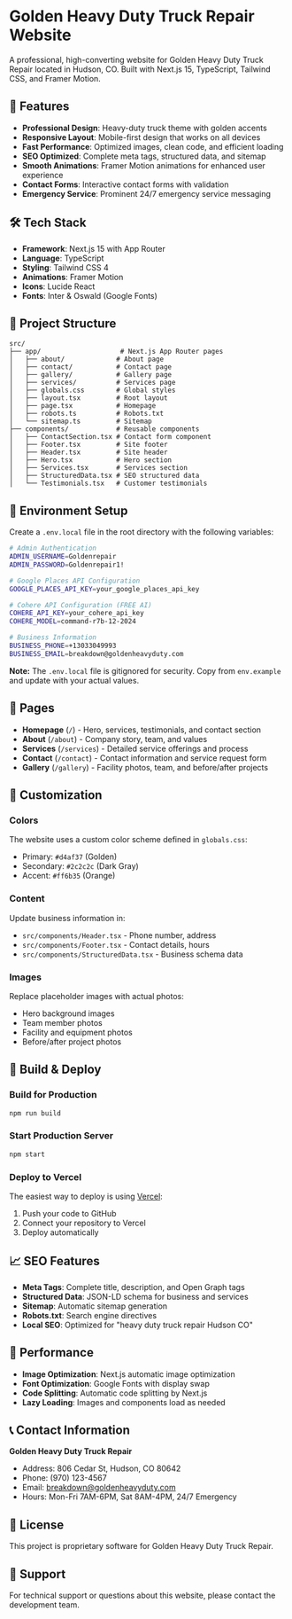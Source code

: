 # Golden Heavy Duty Truck Repair Website

A professional, high-converting website for Golden Heavy Duty Truck Repair located in Hudson, CO. Built with Next.js 15, TypeScript, Tailwind CSS, and Framer Motion.

## 🚛 Features

- **Professional Design**: Heavy-duty truck theme with golden accents
- **Responsive Layout**: Mobile-first design that works on all devices
- **Fast Performance**: Optimized images, clean code, and efficient loading
- **SEO Optimized**: Complete meta tags, structured data, and sitemap
- **Smooth Animations**: Framer Motion animations for enhanced user experience
- **Contact Forms**: Interactive contact forms with validation
- **Emergency Service**: Prominent 24/7 emergency service messaging

## 🛠 Tech Stack

- **Framework**: Next.js 15 with App Router
- **Language**: TypeScript
- **Styling**: Tailwind CSS 4
- **Animations**: Framer Motion
- **Icons**: Lucide React
- **Fonts**: Inter & Oswald (Google Fonts)

## 📁 Project Structure

```
src/
├── app/                    # Next.js App Router pages
│   ├── about/             # About page
│   ├── contact/           # Contact page
│   ├── gallery/           # Gallery page
│   ├── services/          # Services page
│   ├── globals.css        # Global styles
│   ├── layout.tsx         # Root layout
│   ├── page.tsx           # Homepage
│   ├── robots.ts          # Robots.txt
│   └── sitemap.ts         # Sitemap
├── components/            # Reusable components
│   ├── ContactSection.tsx # Contact form component
│   ├── Footer.tsx         # Site footer
│   ├── Header.tsx         # Site header
│   ├── Hero.tsx           # Hero section
│   ├── Services.tsx       # Services section
│   ├── StructuredData.tsx # SEO structured data
│   └── Testimonials.tsx   # Customer testimonials
```

## 🔧 Environment Setup

Create a `.env.local` file in the root directory with the following variables:

```bash
# Admin Authentication
ADMIN_USERNAME=Goldenrepair
ADMIN_PASSWORD=Goldenrepair1!

# Google Places API Configuration
GOOGLE_PLACES_API_KEY=your_google_places_api_key

# Cohere API Configuration (FREE AI)
COHERE_API_KEY=your_cohere_api_key
COHERE_MODEL=command-r7b-12-2024

# Business Information
BUSINESS_PHONE=+13033049993
BUSINESS_EMAIL=breakdown@goldenheavyduty.com
```

**Note:** The `.env.local` file is gitignored for security. Copy from `env.example` and update with your actual values.

## 📱 Pages

- **Homepage** (`/`) - Hero, services, testimonials, and contact section
- **About** (`/about`) - Company story, team, and values
- **Services** (`/services`) - Detailed service offerings and process
- **Contact** (`/contact`) - Contact information and service request form
- **Gallery** (`/gallery`) - Facility photos, team, and before/after projects

## 🎨 Customization

### Colors
The website uses a custom color scheme defined in `globals.css`:
- Primary: `#d4af37` (Golden)
- Secondary: `#2c2c2c` (Dark Gray)
- Accent: `#ff6b35` (Orange)

### Content
Update business information in:
- `src/components/Header.tsx` - Phone number, address
- `src/components/Footer.tsx` - Contact details, hours
- `src/components/StructuredData.tsx` - Business schema data

### Images
Replace placeholder images with actual photos:
- Hero background images
- Team member photos
- Facility and equipment photos
- Before/after project photos

## 🔧 Build & Deploy

### Build for Production
```bash
npm run build
```

### Start Production Server
```bash
npm start
```

### Deploy to Vercel
The easiest way to deploy is using [Vercel](https://vercel.com):

1. Push your code to GitHub
2. Connect your repository to Vercel
3. Deploy automatically

## 📈 SEO Features

- **Meta Tags**: Complete title, description, and Open Graph tags
- **Structured Data**: JSON-LD schema for business and services
- **Sitemap**: Automatic sitemap generation
- **Robots.txt**: Search engine directives
- **Local SEO**: Optimized for "heavy duty truck repair Hudson CO"

## 🎯 Performance

- **Image Optimization**: Next.js automatic image optimization
- **Font Optimization**: Google Fonts with display swap
- **Code Splitting**: Automatic code splitting by Next.js
- **Lazy Loading**: Images and components load as needed

## 📞 Contact Information

**Golden Heavy Duty Truck Repair**
- Address: 806 Cedar St, Hudson, CO 80642
- Phone: (970) 123-4567
- Email: breakdown@goldenheavyduty.com
- Hours: Mon-Fri 7AM-6PM, Sat 8AM-4PM, 24/7 Emergency

## 📄 License

This project is proprietary software for Golden Heavy Duty Truck Repair.

## 🤝 Support

For technical support or questions about this website, please contact the development team.
